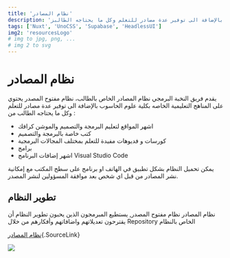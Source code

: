 ```yaml
---
title: 'نظام المصادر'
description: 'ظام مفتوح المصدر يحتوي على المناهج التعليمية الخاصه بكلية علوم الحاسوب بالإضافة الى توفير عدة مصادر للتعلم وكل ما يحتاجه الطالبز'
tags: ['Nuxt', 'UnoCSS', 'Supabase', 'HeadlessUI']
img2: 'resourcesLogo' 
# img to jpg, png, ... 
# img 2 to svg
---
```



# نظام المصادر

يقدم فريق النخبة البرمجي نظام المصادر الخاص بالطالب، نظام مفتوح المصدر يحتوي على المناهج التعليمية الخاصه بكلية علوم الحاسوب  بالإضافة الى توفير عدة مصادر للتعلم وكل ما يحتاجه الطالب من :


-  اشهر المواقع لتعليم البرمجة والتصميم والموشن كرافك
- كتب خاصة بالبرمجة والتصميم
- كورسات و فديوهات مفيدة للتعلم بمختلف المجالات البرمجية
- برامج 
- اشهر إضافات  البرنامج Visual Studio Code


يمكن تحميل النظام بشكل تطبيق في الهاتف او برنامج على سطح المكتب مع إمكانية نشر المصادر من قبل اي شخص بعد موافقة المسؤولين لنشر المصدر.

## تطوير النظام

نظام المصادر نظام مفتوح المصدر, يستطيع المبرمجون الذين يحبون تطوير النظام أن يقترحون تعديلاتهم واضافاتهم وأفكارهم من خلال Repository الخاص بالنظام

[نظام المصادر](https://github.com/Elites-UOB/resources){.SourceLink}


<img src="/resource.png">

